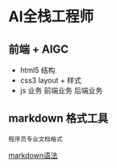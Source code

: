 # AI全栈工程师

## 前端 + AIGC

- html5 结构
- css3 layout + 样式
- js 业务
前端业务
后端业务

## markdown  格式工具

    程序员专业文档格式

[markdown语法](https://blog.csdn.net/lishuoboy/article/details/104421044)
